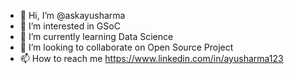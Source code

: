 - 👋 Hi, I’m @askayusharma
- 👀 I’m interested in GSoC
- 🌱 I’m currently learning Data Science
- 💞️ I’m looking to collaborate on Open Source Project
- 📫 How to reach me https://www.linkedin.com/in/ayusharma123

<!---
askayusharma/askayusharma is a ✨ special ✨ repository because its `README.md` (this file) appears on your GitHub profile.
You can click the Preview link to take a look at your changes.
--->
